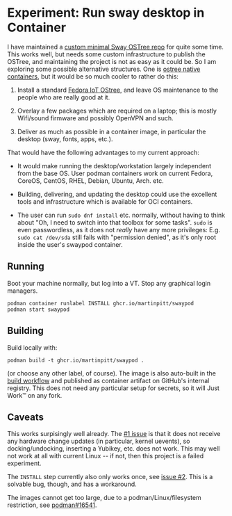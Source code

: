 # Experiment: Run sway desktop in Container

I have maintained a [custom minimal Sway OSTree repo](https://piware.de/post/2020-12-13-ostree-sway/)
for quite some time. This works well, but needs some custom infrastructure to
publish the OSTree, and maintaining the project is not as easy as it could be.
So I am exploring some possible alternative structures. One is
[ostree native containers](https://coreos.github.io/rpm-ostree/container/),
but it would be so much cooler to rather do this:

 1. Install a standard [Fedora IoT OStree](https://getfedora.org/iot/), and
    leave OS maintenance to the people who are really good at it.

 2. Overlay a few packages which are required on a laptop; this is mostly
    Wifi/sound firmware and possibly OpenVPN and such.

 3. Deliver as much as possible in a container image, in particular the desktop
    (sway, fonts, apps, etc.).

That would have the following advantages to my current approach:

 - It would make running the desktop/workstation largely independent from the
   base OS. User podman containers work on current Fedora, CoreOS, CentOS,
   RHEL, Debian, Ubuntu, Arch. etc.

 - Building, delivering, and updating the desktop could use the
   excellent tools and infrastructure which is available for OCI containers.

 - The user can run `sudo dnf install` etc. normally, without having to think
   about "Oh, I need to switch into that toolbox for some tasks". `sudo` is
   even passwordless, as it does not *really* have any more privileges: E.g.
   `sudo cat /dev/sda` still fails with "permission denied", as it's only root
   inside the user's swaypod container.

## Running

Boot your machine normally, but log into a VT. Stop any graphical login
managers.

    podman container runlabel INSTALL ghcr.io/martinpitt/swaypod
    podman start swaypod

## Building

Build locally with:

    podman build -t ghcr.io/martinpitt/swaypod .

(or choose any other label, of course). The image is also auto-built in
the [build workflow](.github/workflows/build.yaml) and published as container
artifact on GitHub's internal registry. This does not need any particular setup
for secrets, so it will Just Work™ on any fork.

## Caveats

This works surpisingly well already. The [#1 issue](https://github.com/martinpitt/swaypod/issues/1)
is that it does not receive any hardware change updates (in particular, kernel
uevents), so docking/undocking, inserting a Yubikey, etc. does not work. This
may well not work at all with current Linux -- if not, then this project is a
failed experiment.

The `INSTALL` step currently also only works once, see
[issue #2](https://github.com/martinpitt/swaypod/issues/2). This is a solvable
bug, though, and has a workaround.

The images cannot get too large, due to a podman/Linux/filesystem restriction,
see [podman#16541](https://github.com/containers/podman/issues/16541).
